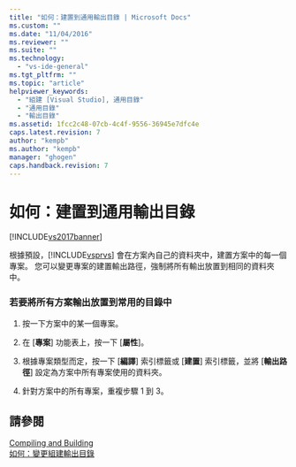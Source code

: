 ```yaml
---
title: "如何：建置到通用輸出目錄 | Microsoft Docs"
ms.custom: ""
ms.date: "11/04/2016"
ms.reviewer: ""
ms.suite: ""
ms.technology: 
  - "vs-ide-general"
ms.tgt_pltfrm: ""
ms.topic: "article"
helpviewer_keywords: 
  - "組建 [Visual Studio], 通用目錄"
  - "通用目錄"
  - "輸出目錄"
ms.assetid: 1fcc2c48-07cb-4c4f-9556-36945e7dfc4e
caps.latest.revision: 7
author: "kempb"
ms.author: "kempb"
manager: "ghogen"
caps.handback.revision: 7
---
```

# 如何：建置到通用輸出目錄
[!INCLUDE[vs2017banner](../code-quality/includes/vs2017banner.md)]

根據預設，[!INCLUDE[vsprvs](../code-quality/includes/vsprvs_md.md)] 會在方案內自己的資料夾中，建置方案中的每一個專案。  您可以變更專案的建置輸出路徑，強制將所有輸出放置到相同的資料夾中。  
  
### 若要將所有方案輸出放置到常用的目錄中  
  
1.  按一下方案中的某一個專案。  
  
2.  在 \[**專案**\] 功能表上，按一下 \[**屬性**\]。  
  
3.  根據專案類型而定，按一下 \[**編譯**\] 索引標籤或 \[**建置**\] 索引標籤，並將 \[**輸出路徑**\] 設定為方案中所有專案使用的資料夾。  
  
4.  針對方案中的所有專案，重複步驟 1 到 3。  
  
## 請參閱  
 [Compiling and Building](../ide/compiling-and-building-in-visual-studio.md)   
 [如何：變更組建輸出目錄](../ide/how-to-change-the-build-output-directory.md)